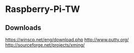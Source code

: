 # Raspberry-Pi-TW
## Downloads
https://winscp.net/eng/download.php
http://www.putty.org/
http://sourceforge.net/projects/xming/
